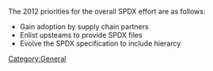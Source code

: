 The 2012 priorities for the overall SPDX effort are as follows:

  - Gain adoption by supply chain partners
  - Enlist upsteams to provide SPDX files
  - Evolve the SPDX specification to include hierarcy

[Category:General](Category:General "wikilink")
